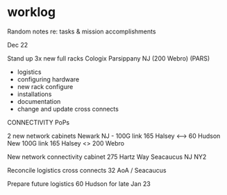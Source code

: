 # worklog
Random notes re: tasks & mission accomplishments

Dec 22 

Stand up 3x new full racks Cologix Parsippany NJ (200 Webro) (PARS)
- logistics
- configuring hardware
- new rack configure
- installations
- documentation
- change and update cross connects

CONNECTIVITY PoPs

2 new network cabinets Newark NJ - 100G link 165 Halsey <--> 60 Hudson New 100G link 165 Halsey <> 200 Webro

New network connectivity cabinet 275 Hartz Way Seacaucus NJ NY2

Reconcile logistics cross connects 32 AoA / Seacaucus

Prepare future logistics 60 Hudson for late Jan 23




